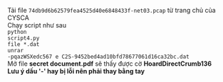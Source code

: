Tải file <code>74db9d6b62579fea4525d40e6848433f-net03.pcap</code> từ trang chủ của CYSCA<br/>
Chạy script như sau<br/>
<code>python script4.py</code><br/>
<code>file *.dat
</code><br/>
<code>unrar -pqazWSXedc567 e C2S-9452bed4ad10bfd78677061d16ca32bc.dat</code><br/>
Mở file <strong>secret document.pdf</strong> sẽ thấy được cờ <strong>HoardDirectCrumb136</strong><br/>
<strong>Lưu ý dấu '-' hay bị lỗi nên phải thay bằng tay</strong><br/>
